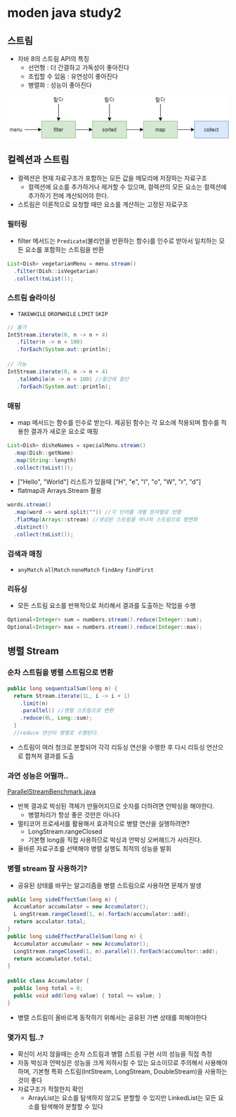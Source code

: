 # moden java study2

## 스트림

- 자바 8의 스트림 API의 특징
  - 선언형 : 더 간결하고 가독성이 좋아진다
  - 조립할 수 있음 : 유연성이 좋아진다
  - 병렬화 : 성능이 좋아진다

![img1](./image/img1.png)

## 컬렉션과 스트림

- 컬렉션은 현재 자료구조가 포함하는 모든 값을 메모리에 저장하는 자료구조
  - 컬렉션에 요소를 추가하거나 제거할 수 있으며, 컬렉션의 모든 요소는 컬렉션에 추가하기 전에 계산되어야 한다.
- 스트림은 이론적으로 요청할 때만 요소를 계산하는 고정된 자료구조

### 필터링

- filter 메서드는 `Predicate`(불리언을 반환하는 함수)를 인수로 받아서 일치하는 모든 요소를 포함하는 스트림을 반환

```java
List<Dish> vegetarianMenu = menu.stream()
  .filter(Dish::isVegetarian)
  .collect(toList());

```

### 스트림 슬라이싱

- `TAKEWHILE` `DROPWHILE` `LIMIT` `SKIP`

```java
// 불가
IntStream.iterate(0, n -> n + 4)
   .filter(n -> n < 100)
   .forEach(System.out::println);
   
// 가능
IntStream.iterate(0, n -> n + 4)
   .talkWhile(n -> n < 100) //중간에 중단
   .forEach(System.out::println);
```

### 매핑

- map 메서드는 함수를 인수로 받는다. 제공된 함수는 각 요소에 적용되며 함수를 적용한 결과가 새로운 요소로 매핑

```java
List<Dish> disheNames = specialMenu.stream()
  .map(Dish::getName)
  .map(String::length)
  .collect(toList());
```

- ["Hello", "World"] 리스트가 있을때 ["H", "e", "l", "o", "W", "r", "d"] 
- flatmap과 Arrays.Stream 활용

```java
words.stream()
  .map(word -> word.split("")) //각 단어를 개별 문자열로 반환
  .flatMap(Arrays::stream) //생성된 스트림을 하나의 스트림으로 평면화
  .distinct()
  .collect(toList());
```

### 검색과 매칭

- `anyMatch` `allMatch` `noneMatch` `findAny` `findFirst`

### 리듀싱

- 모든 스트림 요소를 반복적으로 처리해서 결과를 도출하는 작업을 수행

```java
Optional<Integer> sum = numbers.stream().reduce(Integer::sum);
Optional<Integer> max = numbers.stream().reduce(Integer::max);
```

## 병렬 Stream

### 순차 스트림을 병렬 스트림으로 변환

```java
public long sequentialSum(long n) {
  return Stream.iterate(1L, i -> i + 1)
    .limit(n)
    .parallel() //병렬 스트림으로 변환
    .reduce(0L, Long::sum);
  }
  //reduce 연산이 병렬로 수행된다.
```

- 스트림이 여러 청크로 분할되어 각각 리듀싱 연산을 수행한 후 다시 리듀싱 연산으로 합쳐져 결과를 도출

### 과연 성능은 어떨까..

[ParallelStreamBenchmark.java](./src/main/java/chap7_parallel_stream/ParallelStreamBenchmark.java)

- 반복 결과로 박싱된 객체가 만들어지므로 숫자를 더하려면 언박싱을 해야한다.
  - 병렬처리가 항상 좋은 것만은 아니다
- 멀티코어 프로세서를 활용해서 효과적으로 병렬 연산을 실행하려면?
  - LongStream.rangeClosed
  - 기본형 long을 직접 사용하므로 박싱과 언박싱 오버헤드가 사라진다.
- 올바른 자료구조를 선택해야 병렬 실행도 최적의 성능을 발휘

### 병렬 stream 잘 사용하기?

- 공유된 상태를 바꾸는 알고리즘을 병렬 스트림으로 사용하면 문제가 발생

```java
public long sideEffectSum(long n) {
  Accumlator accumulator = new Accumulator();
  L ongStream.rangeClosed(1, n).forEach(accumulator::add);
  return acculator.total;
}
public long sideEffectParallelSum(long n) {
  Accumulator accumulaor = new Accumulator();
  LongStream.rangeClosed(1, n).parallel().forEach(accumultor::add);
  return accumulator.total;
}

public class Accumulator {
  public long total = 0;
  public void add(long value) { total += value; }
}
```

- 병렬 스트림이 올바르게 동작하기 위해서는 공유된 가변 상태를 피해야한다

### 몇가지 팁..?

- 확신이 서지 않을때는 순차 스트림과 병렬 스트림 구현 시의 성능을 직접 측정
- 자동 박싱과 언박싱은 성능을 크게 저하시킬 수 있는 요소이므로 주의해서 사용해야 하며, 기본형 특화 스트림(IntStream, LongStream, DoubleStream)을  사용하는 것이 좋다
- 자료구조가 적절한지 확인
  - ArrayList는 요소를 탐색하지 않고도 분할할 수 있지만 LinkedList는 모든 요소를 탐색해야 분할할 수 있다

